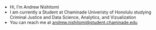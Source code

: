- Hi, I’m Andrew Nishitomi 
- I am currently a Student at Chaminade Univeristy of Honolulu studying Criminal Justice and Data Science, Analytics, and Vizualization 
- You can reach me at andrew.nishitomi@student.chaminade.edu

<!---
anishitomi/anishitomi is a ✨ special ✨ repository because its `README.md` (this file) appears on your GitHub profile.
You can click the Preview link to take a look at your changes.
--->
